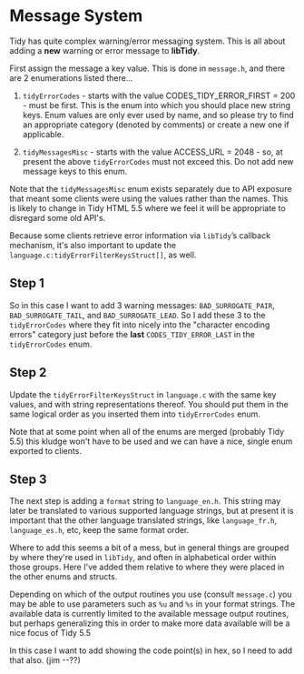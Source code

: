 # Message System

Tidy has quite complex warning/error messaging system. This is all about adding a **new** warning or error message to **libTidy**.

First assign the message a key value. This is done in `message.h`, and there are 2 enumerations listed there...

 1. `tidyErrorCodes` - starts with the value CODES_TIDY_ERROR_FIRST = 200 - must be first. This is the enum into which you should place new string keys. Enum values are only ever used by name, and so please try to find an appropriate category (denoted by comments) or create a new one if applicable.
 
 2. `tidyMessagesMisc` - starts with the value ACCESS_URL = 2048 - so, at present the above `tidyErrorCodes` must not exceed this. Do not add new message keys to this enum.

Note that the `tidyMessagesMisc` enum exists separately due to API exposure that meant some clients were using the values rather than the names. This is likely to change in Tidy HTML 5.5 where we feel it will be appropriate to disregard some old API's.

Because some clients retrieve error information via `libTidy`’s callback mechanism, it's also important to update the `language.c:tidyErrorFilterKeysStruct[]`, as well.


## Step 1

So in this case I want to add 3 warning messages: `BAD_SURROGATE_PAIR`, `BAD_SURROGATE_TAIL`, and `BAD_SURROGATE_LEAD`. So I add these 3 to the `tidyErrorCodes` where they fit into nicely into the "character encoding errors" category just before the **last** `CODES_TIDY_ERROR_LAST` in the `tidyErrorCodes` enum.


## Step 2

Update the `tidyErrorFilterKeysStruct` in `language.c` with the same key values, and with string representations thereof. You should put them in the same logical order as you inserted them into `tidyErrorCodes` enum.

Note that at some point when all of the enums are merged (probably Tidy 5.5) this kludge won't have to be used and we can have a nice, single enum exported to clients.

## Step 3

The next step is adding a `format` string to `language_en.h`. This string may later be translated to various supported language strings, but at present it is important that the other language translated strings, like `language_fr.h`, `language_es.h`, etc, keep the same format order.

Where to add this seems a bit of a mess, but in general things are grouped by where they're used in `libTidy`, and often in alphabetical order within those groups. Here I've added them relative to where they were placed in the other enums and structs.

Depending on which of the output routines you use (consult `message.c`) you may be able to use parameters such as `%u` and `%s` in your format strings. The available data is currently limited to the available message output routines, but perhaps generalizing this in order to make more data available will be a nice focus of Tidy 5.5

In this case I want to add showing the code point(s) in hex, so I need to add that also. (jim --??)







 

